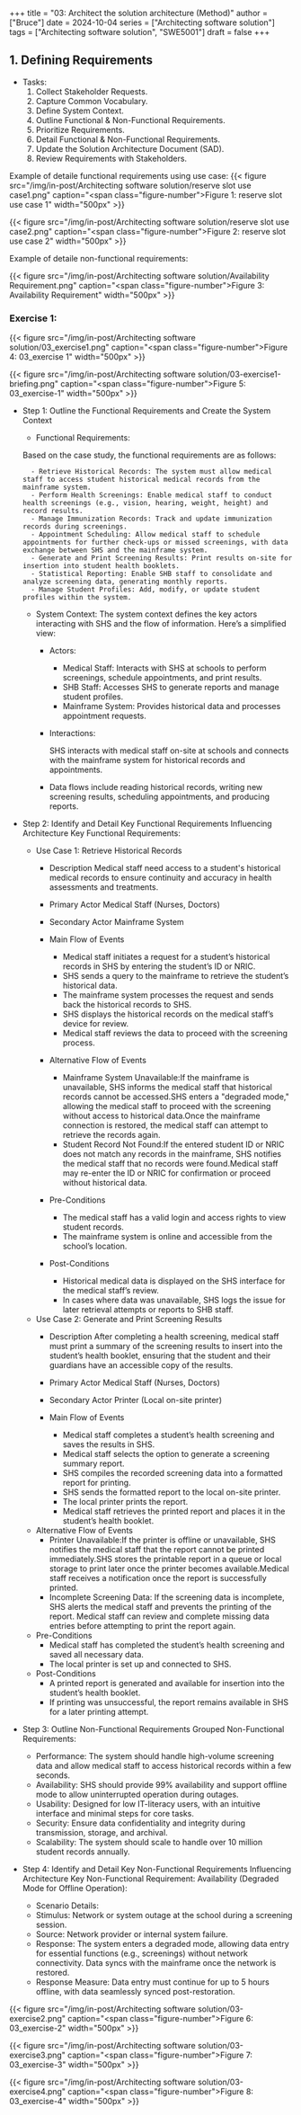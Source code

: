 +++
title = "03: Architect the solution architecture (Method)"
author = ["Bruce"]
date = 2024-10-04
series = ["Architecting software solution"]
tags = ["Architecting software solution", "SWE5001"]
draft = false
+++

## 1. Defining Requirements

- Tasks:
	1.	Collect Stakeholder Requests.
	2.	Capture Common Vocabulary.
	3.	Define System Context.
	4.	Outline Functional & Non-Functional Requirements.
	5.	Prioritize Requirements.
	6.	Detail Functional & Non-Functional Requirements.
	7.	Update the Solution Architecture Document (SAD).
	8.	Review Requirements with Stakeholders.

Example of detaile functional requirements using use case:
{{< figure src="/img/in-post/Architecting software solution/reserve slot use case1.png" caption="<span class=\"figure-number\">Figure 1: </span>reserve slot use case 1" width="500px" >}}

{{< figure src="/img/in-post/Architecting software solution/reserve slot use case2.png" caption="<span class=\"figure-number\">Figure 2: </span>reserve slot use case 2" width="500px" >}}

Example of detaile non-functional requirements:

{{< figure src="/img/in-post/Architecting software solution/Availability Requirement.png" caption="<span class=\"figure-number\">Figure 3: </span>Availability Requirement" width="500px" >}}

### Exercise 1:
{{< figure src="/img/in-post/Architecting software solution/03_exercise1.png" caption="<span class=\"figure-number\">Figure 4: </span>03_exercise 1" width="500px" >}}

{{< figure src="/img/in-post/Architecting software solution/03-exercise1-briefing.png" caption="<span class=\"figure-number\">Figure 5: </span>03_exercise-1" width="500px" >}}
- Step 1: Outline the Functional Requirements and Create the System Context
	- Functional Requirements:

	Based on the case study, the functional requirements are as follows:

		- Retrieve Historical Records: The system must allow medical staff to access student historical medical records from the mainframe system.
		- Perform Health Screenings: Enable medical staff to conduct health screenings (e.g., vision, hearing, weight, height) and record results.
		- Manage Immunization Records: Track and update immunization records during screenings.
		- Appointment Scheduling: Allow medical staff to schedule appointments for further check-ups or missed screenings, with data exchange between SHS and the mainframe system.
		- Generate and Print Screening Results: Print results on-site for insertion into student health booklets.
		- Statistical Reporting: Enable SHB staff to consolidate and analyze screening data, generating monthly reports.
		- Manage Student Profiles: Add, modify, or update student profiles within the system.
	- System Context:
		The system context defines the key actors interacting with SHS and the flow of information. Here’s a simplified view:

		- Actors:
			- Medical Staff: Interacts with SHS at schools to perform screenings, schedule appointments, and print results.
			- SHB Staff: Accesses SHS to generate reports and manage student profiles.
			- Mainframe System: Provides historical data and processes appointment requests.
		- Interactions:

			SHS interacts with medical staff on-site at schools and connects with the mainframe system for historical records and appointments.
		- Data flows include reading historical records, writing new screening results, scheduling appointments, and producing reports.

- Step 2: Identify and Detail Key Functional Requirements Influencing Architecture
Key Functional Requirements:
	- Use Case 1: Retrieve Historical Records
		- Description
		Medical staff need access to a student's historical medical records to ensure continuity and accuracy in health assessments and treatments.

		- Primary Actor
		Medical Staff (Nurses, Doctors)

		- Secondary Actor
		Mainframe System

		- Main Flow of Events
			- Medical staff initiates a request for a student’s historical records in SHS by entering the student’s ID or NRIC.
			- SHS sends a query to the mainframe to retrieve the student’s historical data.
			- The mainframe system processes the request and sends back the historical records to SHS.
			- SHS displays the historical records on the medical staff’s device for review.
			- Medical staff reviews the data to proceed with the screening process.
		- Alternative Flow of Events
			- Mainframe System Unavailable:If the mainframe is unavailable, SHS informs the medical staff that historical records cannot be accessed.SHS enters a "degraded mode," allowing the medical staff to proceed with the screening without access to historical data.Once the mainframe connection is restored, the medical staff can attempt to retrieve the records again.
			- Student Record Not Found:If the entered student ID or NRIC does not match any records in the mainframe, SHS notifies the medical staff that no records were found.Medical staff may re-enter the ID or NRIC for confirmation or proceed without historical data.
		- Pre-Conditions
			- The medical staff has a valid login and access rights to view student records.
			- The mainframe system is online and accessible from the school’s location.
		- Post-Conditions
			- Historical medical data is displayed on the SHS interface for the medical staff’s review.
			- In cases where data was unavailable, SHS logs the issue for later retrieval attempts or reports to SHB staff.
	- Use Case 2: Generate and Print Screening Results
		- Description
		After completing a health screening, medical staff must print a summary of the screening results to insert into the student’s health booklet, ensuring that the student and their guardians have an accessible copy of the results.

		- Primary Actor
		Medical Staff (Nurses, Doctors)

		- Secondary Actor
		Printer (Local on-site printer)

		- Main Flow of Events
			- Medical staff completes a student’s health screening and saves the results in SHS.
			- Medical staff selects the option to generate a screening summary report.
			- SHS compiles the recorded screening data into a formatted report for printing.
			- SHS sends the formatted report to the local on-site printer.
			- The local printer prints the report.
			- Medical staff retrieves the printed report and places it in the student’s health booklet.
	- Alternative Flow of Events
		- Printer Unavailable:If the printer is offline or unavailable, SHS notifies the medical staff that the report cannot be printed immediately.SHS stores the printable report in a queue or local storage to print later once the printer becomes available.Medical staff receives a notification once the report is successfully printed.
		- Incomplete Screening Data: If the screening data is incomplete, SHS alerts the medical staff and prevents the printing of the report. Medical staff can review and complete missing data entries before attempting to print the report again.
	- Pre-Conditions
		- Medical staff has completed the student’s health screening and saved all necessary data.
		- The local printer is set up and connected to SHS.
	- Post-Conditions
		- A printed report is generated and available for insertion into the student’s health booklet.
		- If printing was unsuccessful, the report remains available in SHS for a later printing attempt.

- Step 3: Outline Non-Functional Requirements
Grouped Non-Functional Requirements:
	- Performance: The system should handle high-volume screening data and allow medical staff to access historical records within a few seconds.
	- Availability: SHS should provide 99% availability and support offline mode to allow uninterrupted operation during outages.
	- Usability: Designed for low IT-literacy users, with an intuitive interface and minimal steps for core tasks.
	- Security: Ensure data confidentiality and integrity during transmission, storage, and archival.
	- Scalability: The system should scale to handle over 10 million student records annually.

- Step 4: Identify and Detail Key Non-Functional Requirements Influencing Architecture
Key Non-Functional Requirement:
Availability (Degraded Mode for Offline Operation):
	- Scenario Details:
	- Stimulus: Network or system outage at the school during a screening session.
	- Source: Network provider or internal system failure.
	- Response: The system enters a degraded mode, allowing data entry for essential functions (e.g., screenings) without network connectivity. Data syncs with the mainframe once the network is restored.
	- Response Measure: Data entry must continue for up to 5 hours offline, with data seamlessly synced post-restoration.

{{< figure src="/img/in-post/Architecting software solution/03-exercise2.png" caption="<span class=\"figure-number\">Figure 6: </span>03_exercise-2" width="500px" >}}

{{< figure src="/img/in-post/Architecting software solution/03-exercise3.png" caption="<span class=\"figure-number\">Figure 7: </span>03_exercise-3" width="500px" >}}

{{< figure src="/img/in-post/Architecting software solution/03-exercise4.png" caption="<span class=\"figure-number\">Figure 8: </span>03_exercise-4" width="500px" >}}